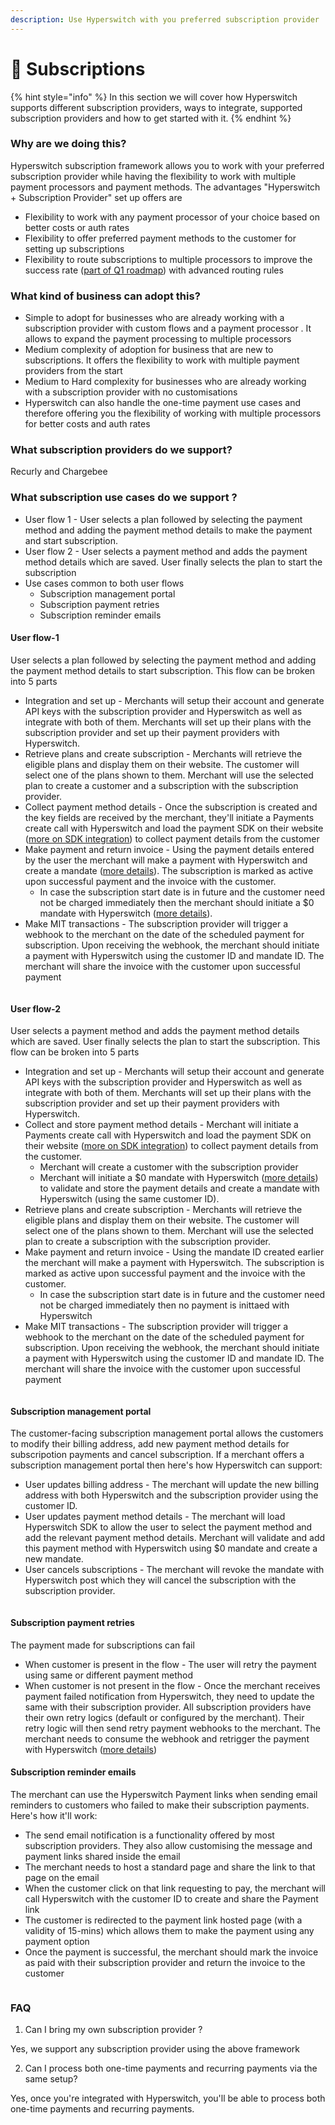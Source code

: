 ```yaml
---
description: Use Hyperswitch with you preferred subscription provider
---
```


# 🔁 Subscriptions

{% hint style="info" %}
In this section we will cover how Hyperswitch supports different subscription providers, ways to integrate, supported subscription providers and how to get started with it.
{% endhint %}

### Why are we doing this?

Hyperswitch subscription framework allows you to work with your preferred subscription provider while having the flexibility to work with multiple payment processors and payment methods. The advantages "Hyperswitch + Subscription Provider" set up offers are

* Flexibility to work with any payment processor of your choice based on better costs or auth rates
* Flexibility to offer preferred payment methods to the customer for setting up subscriptions&#x20;
* Flexibility to route subscriptions to multiple processors to improve the success rate ([part of Q1 roadmap](https://docs.hyperswitch.io/about-hyperswitch/roadmap)) with advanced routing rules &#x20;

### What kind of business can adopt this?

* Simple to adopt  for businesses who are already working with a subscription provider with custom flows and a payment processor . It allows to expand the payment processing to multiple processors
* Medium complexity of adoption for business that are new to subscriptions. It offers the flexibility to work with multiple payment providers from the start
* Medium to Hard complexity for businesses who are already working with a subscription provider with no customisations
* Hyperswitch can also handle the one-time payment use cases and therefore offering you the flexibility of working with multiple processors for better costs and auth rates

### What subscription providers do we support?

Recurly and Chargebee&#x20;

### What subscription use cases do we support ?

* User flow 1 - User selects a plan followed by selecting the payment method and adding the payment method details to make the payment and start subscription.&#x20;
* User flow 2 -  User selects a payment method and adds the payment method details which are saved. User finally selects the plan to start the subscription
* Use cases common to both user flows
  * Subscription management portal
  * Subscription payment retries&#x20;
  * Subscription reminder emails

#### User flow-1&#x20;

User selects a plan followed by selecting the payment method and adding the payment method details to start subscription. This flow can be broken into 5 parts

* Integration and set up - Merchants will setup their account and generate API keys with the subscription provider and Hyperswitch as well as integrate with both of them. Merchants will set up their plans with the subscription provider and set up their payment providers with Hyperswitch.
* Retrieve plans and create subscription - Merchants will retrieve the eligible plans and display them on their website. The customer will select one of the plans shown to them. Merchant will use the selected plan to create a customer and a subscription with the subscription provider. &#x20;
* Collect payment method details - Once the subscription is created and the key fields are received by the merchant, they'll initiate a Payments create call with Hyperswitch and load the payment SDK on their website ([more on SDK integration](https://docs.hyperswitch.io/hyperswitch-cloud/integration-guide)) to collect payment details from the customer&#x20;
* Make payment and return invoice - Using the payment details entered by the user the merchant will make a payment with Hyperswitch and create a mandate ([more details](https://docs.hyperswitch.io/features/payment-flows-and-management/mandates-and-recurring-payments)). The subscription is marked as active upon successful payment and the invoice with the customer.
  * In case the subscription start date is in future and the customer need not be charged immediately then the merchant should initiate a $0 mandate with Hyperswitch ([more details](https://docs.hyperswitch.io/features/payment-flows-and-management/zero-amount-authorization)).  &#x20;
* Make MIT transactions - The subscription provider will trigger a webhook to the merchant on the date of the scheduled payment for subscription. Upon receiving the webhook, the merchant should initiate a payment with Hyperswitch using the customer ID and mandate ID. The merchant will share the invoice with the customer upon successful payment

<figure><img src="../../.gitbook/assets/image (110).png" alt=""><figcaption></figcaption></figure>

#### User flow-2

User selects a payment method and adds the payment method details which are saved. User finally selects the plan to start the subscription. This flow can be broken into 5 parts

* Integration and set up - Merchants will setup their account and generate API keys with the subscription provider and Hyperswitch as well as integrate with both of them. Merchants will set up their plans with the subscription provider and set up their payment providers with Hyperswitch. &#x20;
* Collect and store payment method details - Merchant will initiate a Payments create call with Hyperswitch and load the payment SDK on their website ([more on SDK integration](https://docs.hyperswitch.io/hyperswitch-cloud/integration-guide)) to collect payment details from the customer.
  * Merchant will create a customer with the subscription provider
  * Merchant will initiate a $0 mandate with Hyperswitch ([more details](https://docs.hyperswitch.io/features/payment-flows-and-management/zero-amount-authorization)) to validate and store the payment details and create a mandate with Hyperswitch (using the same customer ID).  &#x20;
* Retrieve plans and create subscription - Merchants will retrieve the eligible plans and display them on their website. The customer will select one of the plans shown to them. Merchant will use the selected plan to create a subscription with the subscription provider.
* Make payment and return invoice - Using the mandate ID created earlier the merchant will make a payment with Hyperswitch. The subscription is marked as active upon successful payment and the invoice with the customer.
  * In case the subscription start date is in future and the customer need not be charged immediately then no payment is inittaed with Hyperswitch
* Make MIT transactions - The subscription provider will trigger a webhook to the merchant on the date of the scheduled payment for subscription. Upon receiving the webhook, the merchant should initiate a payment with Hyperswitch using the customer ID and mandate ID. The merchant will share the invoice with the customer upon successful payment

<figure><img src="../../.gitbook/assets/image (113).png" alt=""><figcaption></figcaption></figure>

#### Subscription management portal

The customer-facing subscription management portal allows the customers to modify their billing address, add new payment method details for subscripotion payments and cancel subscription. If a merchant offers a subscription management portal then here's how Hyperswitch can support:

* User updates billing address  - The merchant will update the new billing address with both Hyperswitch and the subscription provider using the customer ID.
* User updates payment method details -  The merchant will load Hyperswitch SDK to allow the user to select the payment method and add the relevant payment method details. Merchant will validate and add this payment method with Hyperswitch using $0 mandate and create a new mandate.
* User cancels subscriptions - The merchant will revoke the mandate with Hyperswitch post which they will cancel the subscription with the subscription provider.

<figure><img src="../../.gitbook/assets/image (111).png" alt=""><figcaption></figcaption></figure>

#### Subscription payment retries&#x20;

The payment made for subscriptions can fail&#x20;

* When customer is present in the flow - The user will retry the payment using same or different payment method
* When customer is not present in the flow - Once the merchant receives payment failed notification from Hyperswitch, they need to update the same with their subscription provider. All subscription providers have their own retry logics (default or configured by the merchant). Their retry logic will then send retry payment webhooks to the merchant. The merchant needs to consume the webhook and retrigger the payment with Hyperswitch ([more details](subscriptions.md#what-subscription-use-cases-do-we-support))&#x20;

#### Subscription reminder emails

The merchant can use the Hyperswitch Payment links when sending email reminders to customers who failed to make their subscription payments. Here's how it'll work:

* The send email notification is a functionality offered by most subscription providers. They also allow customising the message and payment links shared inside the email
* &#x20;The merchant needs to host a standard page and share the link to that page on the email
* When the customer click on that link requesting to pay, the merchant will call Hyperswitch with the customer ID to create and share the Payment link
* The customer is redirected to the payment link hosted page (with a validity of 15-mins) which allows them to make the payment using any payment option
* Once the payment is successful, the merchant should mark the invoice as paid with their subscription provider and return the invoice to the customer

<figure><img src="../../.gitbook/assets/image (112).png" alt=""><figcaption></figcaption></figure>

### FAQ

1. Can I bring my own subscription provider ?

Yes, we support any subscription provider using the above framework

2. Can I process both one-time payments and recurring payments via the same setup?

Yes, once you're integrated with Hyperswitch, you'll be able to process both one-time payments and recurring payments.
